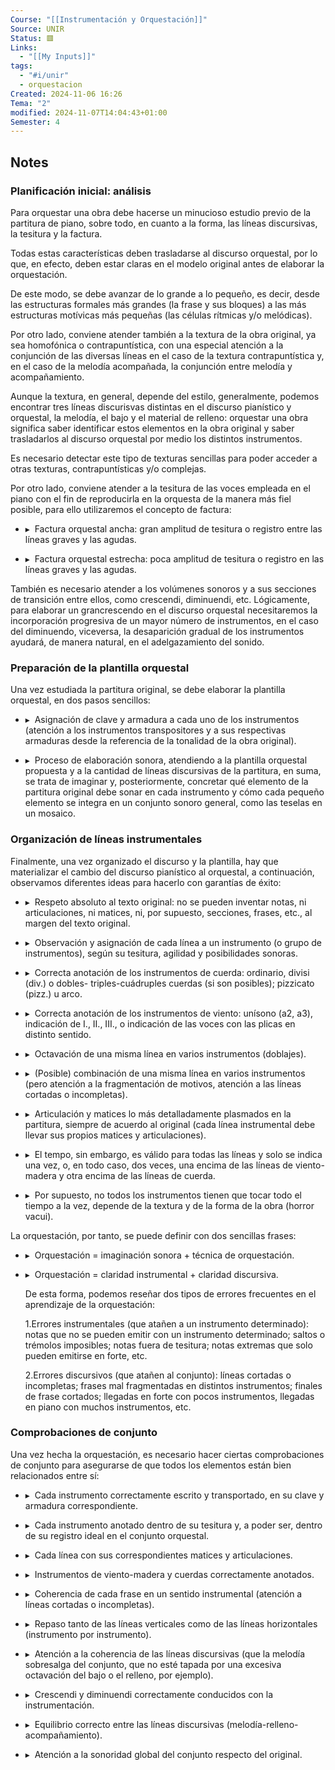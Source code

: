 ```yaml
---
Course: "[[Instrumentación y Orquestación]]"
Source: UNIR
Status: 🟥
Links:
  - "[[My Inputs]]"
tags:
  - "#i/unir"
  - orquestacion
Created: 2024-11-06 16:26
Tema: "2"
modified: 2024-11-07T14:04:43+01:00
Semester: 4
---
```

## Notes

### Planificación inicial: análisis

Para orquestar una obra debe hacerse un minucioso estudio previo de la partitura de piano, sobre todo, en cuanto a la forma, las líneas discursivas, la tesitura y la factura.

Todas estas características deben trasladarse al discurso orquestal, por lo que, en efecto, deben estar claras en el modelo original antes de elaborar la orquestación.

De este modo, se debe avanzar de lo grande a lo pequeño, es decir, desde las estructuras formales más grandes (la frase y sus bloques) a las más estructuras motívicas más pequeñas (las células rítmicas y/o melódicas).

Por otro lado, conviene atender también a la textura de la obra original, ya sea homofónica o contrapuntística, con una especial atención a la conjunción de las diversas líneas en el caso de la textura contrapuntística y, en el caso de la melodía acompañada, la conjunción entre melodía y acompañamiento.

Aunque la textura, en general, depende del estilo, generalmente, podemos encontrar tres líneas discurisvas distintas en el discurso pianístico y orquestal, la melodía, el bajo y el material de relleno: orquestar una obra significa saber identificar estos elementos en la obra original y saber trasladarlos al discurso orquestal por medio los distintos instrumentos.

Es necesario detectar este tipo de texturas sencillas para poder acceder a otras texturas, contrapuntísticas y/o complejas.

Por otro lado, conviene atender a la tesitura de las voces empleada en el piano con el fin de reproducirla en la orquesta de la manera más fiel posible, para ello utilizaremos el concepto de factura:

- ▸  Factura orquestal ancha: gran amplitud de tesitura o registro entre las líneas graves y las agudas.
    
- ▸  Factura orquestal estrecha: poca amplitud de tesitura o registro en las líneas graves y las agudas.

También es necesario atender a los volúmenes sonoros y a sus secciones de transición entre ellos, como crescendi, diminuendi, etc. Lógicamente, para elaborar un grancrescendo en el discurso orquestal necesitaremos la incorporación progresiva de un mayor número de instrumentos, en el caso del diminuendo, viceversa, la desaparición gradual de los instrumentos ayudará, de manera natural, en el adelgazamiento del sonido.

 ### Preparación de la plantilla orquestal

Una vez estudiada la partitura original, se debe elaborar la plantilla orquestal, en dos pasos sencillos:

- ▸  Asignación de clave y armadura a cada uno de los instrumentos (atención a los instrumentos transpositores y a sus respectivas armaduras desde la referencia de la tonalidad de la obra original).

- ▸  Proceso de elaboración sonora, atendiendo a la plantilla orquestal propuesta y a la cantidad de líneas discursivas de la partitura, en suma, se trata de imaginar y, posteriormente, concretar qué elemento de la partitura original debe sonar en cada instrumento y cómo cada pequeño elemento se integra en un conjunto sonoro general, como las teselas en un mosaico.

### Organización de líneas instrumentales

Finalmente, una vez organizado el discurso y la plantilla, hay que materializar el cambio del discurso pianístico al orquestal, a continuación, observamos diferentes ideas para hacerlo con garantías de éxito:

- ▸  Respeto absoluto al texto original: no se pueden inventar notas, ni articulaciones, ni matices, ni, por supuesto, secciones, frases, etc., al margen del texto original.
    
- ▸  Observación y asignación de cada línea a un instrumento (o grupo de instrumentos), según su tesitura, agilidad y posibilidades sonoras.
    
- ▸  Correcta anotación de los instrumentos de cuerda: ordinario, divisi (div.) o dobles- triples-cuádruples cuerdas (si son posibles); pizzicato (pizz.) u arco.
    
- ▸  Correcta anotación de los instrumentos de viento: unísono (a2, a3), indicación de I., II., III., o indicación de las voces con las plicas en distinto sentido.
    
- ▸  Octavación de una misma línea en varios instrumentos (doblajes).
    
- ▸  (Posible) combinación de una misma línea en varios instrumentos (pero atención a la fragmentación de motivos, atención a las líneas cortadas o incompletas).
    
- ▸  Articulación y matices lo más detalladamente plasmados en la partitura, siempre de acuerdo al original (cada línea instrumental debe llevar sus propios matices y articulaciones).
    
- ▸  El tempo, sin embargo, es válido para todas las líneas y solo se indica una vez, o, en todo caso, dos veces, una encima de las líneas de viento-madera y otra encima de las líneas de cuerda.
    
- ▸  Por supuesto, no todos los instrumentos tienen que tocar todo el tiempo a la vez, depende de la textura y de la forma de la obra (horror vacui).

La orquestación, por tanto, se puede definir con dos sencillas frases:

- ▸  Orquestación = imaginación sonora + técnica de orquestación.
    
- ▸  Orquestación = claridad instrumental + claridad discursiva.
    
    De esta forma, podemos reseñar dos tipos de errores frecuentes en el aprendizaje de la orquestación:
    
    1.Errores instrumentales (que atañen a un instrumento determinado): notas que no se pueden emitir con un instrumento determinado; saltos o trémolos imposibles; notas fuera de tesitura; notas extremas que solo pueden emitirse en forte, etc.
    
    2.Errores discursivos (que atañen al conjunto): líneas cortadas o incompletas; frases mal fragmentadas en distintos instrumentos; finales de frase cortados; llegadas en forte con pocos instrumentos, llegadas en piano con muchos instrumentos, etc.

### Comprobaciones de conjunto

Una vez hecha la orquestación, es necesario hacer ciertas comprobaciones de conjunto para asegurarse de que todos los elementos están bien relacionados entre sí:

- ▸  Cada instrumento correctamente escrito y transportado, en su clave y armadura correspondiente.
    
- ▸  Cada instrumento anotado dentro de su tesitura y, a poder ser, dentro de su registro ideal en el conjunto orquestal.
    
- ▸  Cada línea con sus correspondientes matices y articulaciones.
    
- ▸  Instrumentos de viento-madera y cuerdas correctamente anotados.
    
- ▸  Coherencia de cada frase en un sentido instrumental (atención a líneas cortadas o incompletas).
    
- ▸  Repaso tanto de las líneas verticales como de las líneas horizontales (instrumento por instrumento).
    
- ▸  Atención a la coherencia de las líneas discursivas (que la melodía sobresalga del conjunto, que no esté tapada por una excesiva octavación del bajo o el relleno, por ejemplo).
    
- ▸  Crescendi y diminuendi correctamente conducidos con la instrumentación.
    
- ▸  Equilibrio correcto entre las líneas discursivas (melodía-relleno-acompañamiento).
    
- ▸  Atención a la sonoridad global del conjunto respecto del original.

